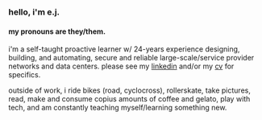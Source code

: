 ### hello, i'm e.j.

#### my pronouns are they/them.

i'm a self-taught proactive learner w/ 24-years experience designing, building, and automating, secure and reliable
large-scale/service provider networks and data centers. please see my [linkedin](https://linkedin.com/in/ejsdotsh)
and/or my [cv](./cv/ejs.pdf) for specifics.

outside of work, i ride bikes (road, cyclocross), rollerskate, take pictures, read, make and consume copius amounts of
coffee and gelato, play with tech, and am constantly teaching myself/learning something new.



